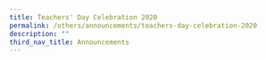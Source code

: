 ```yaml
---
title: Teachers' Day Celebration 2020
permalink: /others/announcements/teachers-day-celebration-2020
description: ""
third_nav_title: Announcements
---
```

